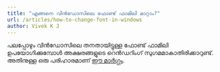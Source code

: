 ```yaml
---
title: "എങ്ങനെ വിൻഡോസിലെ ഫോണ്ട് ഫാമിലി മാറ്റാം?"
url: /articles/how-to-change-font-in-windows
author: Vivek K J
---
```

പലപ്പോഴും വിൻഡോസിലെ തനതായിട്ടുള്ള ഫോണ്ട് ഫാമിലി ഉപയോഗിക്കുമ്പോൾ അക്ഷരങ്ങളുടെ റെൻഡറിംഗ് സുഗമമാകാതിരിക്കാറുണ്ട്. അതിനുള്ള ഒരു പരിഹാരമാണ് [ഈ മാർഗ്ഗം][1].


[1]: https://wiki.smc.org.in/%E0%B4%B8%E0%B4%B9%E0%B4%BE%E0%B4%AF%E0%B4%82#Changing_Default_Font-family_Of_Windows_Operating_System
